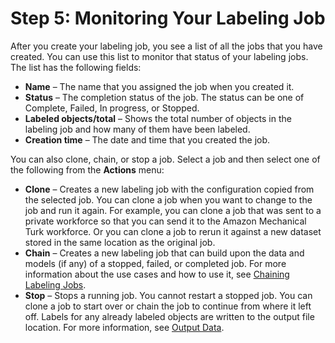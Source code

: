 # Step 5: Monitoring Your Labeling Job<a name="sms-getting-started-step5"></a>

After you create your labeling job, you see a list of all the jobs that you have created\. You can use this list to monitor that status of your labeling jobs\. The list has the following fields:
+ **Name** – The name that you assigned the job when you created it\.
+ **Status** – The completion status of the job\. The status can be one of Complete, Failed, In progress, or Stopped\.
+ **Labeled objects/total** – Shows the total number of objects in the labeling job and how many of them have been labeled\.
+ **Creation time** – The date and time that you created the job\.

You can also clone, chain, or stop a job\. Select a job and then select one of the following from the **Actions** menu:
+ **Clone** – Creates a new labeling job with the configuration copied from the selected job\. You can clone a job when you want to change to the job and run it again\. For example, you can clone a job that was sent to a private workforce so that you can send it to the Amazon Mechanical Turk workforce\. Or you can clone a job to rerun it against a new dataset stored in the same location as the original job\.
+ **Chain** – Creates a new labeling job that can build upon the data and models \(if any\) of a stopped, failed, or completed job\. For more information about the use cases and how to use it, see [Chaining Labeling Jobs](sms-reusing-data.md)\.
+ **Stop** – Stops a running job\. You cannot restart a stopped job\. You can clone a job to start over or chain the job to continue from where it left off\. Labels for any already labeled objects are written to the output file location\. For more information, see [Output Data](sms-data-output.md)\.
